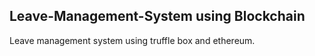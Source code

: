 ## Leave-Management-System using Blockchain
Leave management system using truffle box and ethereum.

